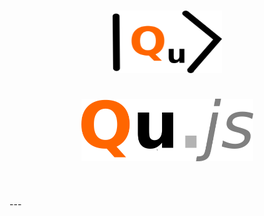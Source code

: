 <h1 align="center">
  <img src="images/qujslogo2.png" alt="Qu.js" width="175" height="100"> <br><br>
  <img src="images/Qujs2.png" alt="Qu.js" width="275" height="100">
  <br>
  <br>
</h1>
---